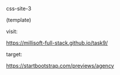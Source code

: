 css-site-3

(template)

<!-- visit: 

https://gasimmammadov1.github.io/task9/ -->

visit: 

https://millisoft-full-stack.github.io/task9/


target:

https://startbootstrap.com/previews/agency
